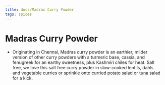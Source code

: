 ```yaml
---
title: docs/Madras Curry Powder
tags: spices
---
```


# Madras Curry Powder
- Originating in Chennai, Madras curry powder is an earthier, milder version of other curry powders with a turmeric base, cassia, and fenugreek for an earthy sweetness, plus Kashmiri chiles for heat. Salt free, we love this salt free curry powder in slow-cooked lentils, dahls and vegetable curries or sprinkle onto curried potato salad or tuna salad for a kick.